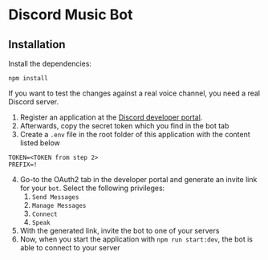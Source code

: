 # Discord Music Bot

## Installation

Install the dependencies:

````
npm install
````

If you want to test the changes against a real voice channel, you need a real Discord server.

1. Register an application at the [Discord developer portal](https://discord.com/developers/applications/).
2. Afterwards, copy the secret token which you find in the bot tab
3. Create a `.env` file in the root folder of this application with the content listed below
```
TOKEN=<TOKEN from step 2>
PREFIX=!
```
4. Go-to the OAuth2 tab in the developer portal and generate an invite link for your `bot`. Select the following privileges:
   1. `Send Messages`
   2. `Manage Messages`
   3. `Connect`
   4. `Speak`
5. With the generated link, invite the bot to one of your servers
6. Now, when you start the application with `npm run start:dev`, the bot is able to connect to your server

